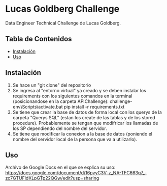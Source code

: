 # Lucas Goldberg Challenge

Data Engineer Technical Challenge de Lucas Goldberg.

## Tabla de Contenidos

- [Instalación](#instalación)
- [Uso](#uso)

## Instalación

1) Se hace un "git clone" del repositorio
2) Se ingresa al "entorno virtual" ya creado y se deben instalar los requirements con los siguientes comandos en la terminal (posicionandose en la carpeta APIChallenge):
challenge-env\Scripts\activate.bat
pip install -r requirements.txt
3) Se tiene que crear la base de datos de forma local con los querys de la carpeta "Querys SQL" (estan los create de las tablas y de los stored procedure). Probablemente se tengan que modifricar los llamadas de los SP dependiendo del nombre del servidor.
4) Se tiene que modificar la conexion a la base de datos (poniendo el nombre del servidor local de la persona que va a utilizarlo).

## Uso

Archivo de Google Docs en el que se explica su uso:
https://docs.google.com/document/d/16pvyC3V-z_NA-TFC663q7_-zc7GTUFldXLpGTp22QGw/edit?usp=sharing
